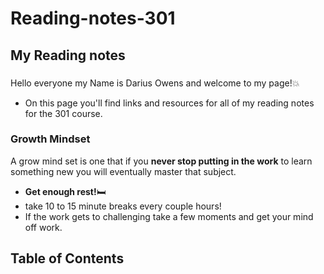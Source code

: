 # Reading-notes-301

## My Reading notes 

###
Hello everyone my Name is Darius Owens and welcome to my page!:boom:
- On this page you'll find links and resources for all of my reading notes for the 301 course.

### Growth Mindset
A grow mind set is one that if you **never stop putting in the work** to learn something new you will eventually master that subject.  

- **Get enough rest!**:bed:
- take 10 to 15 minute breaks every couple hours!
- If the work gets to challenging take a few moments and get your mind off work.

## Table of Contents
